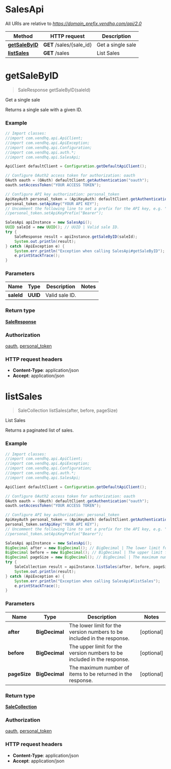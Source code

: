 # SalesApi

All URIs are relative to *https://domain_prefix.vendhq.com/api/2.0*

Method | HTTP request | Description
------------- | ------------- | -------------
[**getSaleByID**](SalesApi.md#getSaleByID) | **GET** /sales/{sale_id} | Get a single sale
[**listSales**](SalesApi.md#listSales) | **GET** /sales | List Sales


<a name="getSaleByID"></a>
# **getSaleByID**
> SaleResponse getSaleByID(saleId)

Get a single sale

Returns a single sale with a given ID.

### Example
```java
// Import classes:
//import com.vendhq.api.ApiClient;
//import com.vendhq.api.ApiException;
//import com.vendhq.api.Configuration;
//import com.vendhq.api.auth.*;
//import com.vendhq.api.SalesApi;

ApiClient defaultClient = Configuration.getDefaultApiClient();

// Configure OAuth2 access token for authorization: oauth
OAuth oauth = (OAuth) defaultClient.getAuthentication("oauth");
oauth.setAccessToken("YOUR ACCESS TOKEN");

// Configure API key authorization: personal_token
ApiKeyAuth personal_token = (ApiKeyAuth) defaultClient.getAuthentication("personal_token");
personal_token.setApiKey("YOUR API KEY");
// Uncomment the following line to set a prefix for the API key, e.g. "Bearer" (defaults to null)
//personal_token.setApiKeyPrefix("Bearer");

SalesApi apiInstance = new SalesApi();
UUID saleId = new UUID(); // UUID | Valid sale ID.
try {
    SaleResponse result = apiInstance.getSaleByID(saleId);
    System.out.println(result);
} catch (ApiException e) {
    System.err.println("Exception when calling SalesApi#getSaleByID");
    e.printStackTrace();
}
```

### Parameters

Name | Type | Description  | Notes
------------- | ------------- | ------------- | -------------
 **saleId** | **UUID**| Valid sale ID. |

### Return type

[**SaleResponse**](SaleResponse.md)

### Authorization

[oauth](../README.md#oauth), [personal_token](../README.md#personal_token)

### HTTP request headers

 - **Content-Type**: application/json
 - **Accept**: application/json

<a name="listSales"></a>
# **listSales**
> SaleCollection listSales(after, before, pageSize)

List Sales

Returns a paginated list of sales.

### Example
```java
// Import classes:
//import com.vendhq.api.ApiClient;
//import com.vendhq.api.ApiException;
//import com.vendhq.api.Configuration;
//import com.vendhq.api.auth.*;
//import com.vendhq.api.SalesApi;

ApiClient defaultClient = Configuration.getDefaultApiClient();

// Configure OAuth2 access token for authorization: oauth
OAuth oauth = (OAuth) defaultClient.getAuthentication("oauth");
oauth.setAccessToken("YOUR ACCESS TOKEN");

// Configure API key authorization: personal_token
ApiKeyAuth personal_token = (ApiKeyAuth) defaultClient.getAuthentication("personal_token");
personal_token.setApiKey("YOUR API KEY");
// Uncomment the following line to set a prefix for the API key, e.g. "Bearer" (defaults to null)
//personal_token.setApiKeyPrefix("Bearer");

SalesApi apiInstance = new SalesApi();
BigDecimal after = new BigDecimal(); // BigDecimal | The lower limit for the version numbers to be included in the response.
BigDecimal before = new BigDecimal(); // BigDecimal | The upper limit for the version numbers to be included in the response.
BigDecimal pageSize = new BigDecimal(); // BigDecimal | The maximum number of items to be returned in the response.
try {
    SaleCollection result = apiInstance.listSales(after, before, pageSize);
    System.out.println(result);
} catch (ApiException e) {
    System.err.println("Exception when calling SalesApi#listSales");
    e.printStackTrace();
}
```

### Parameters

Name | Type | Description  | Notes
------------- | ------------- | ------------- | -------------
 **after** | **BigDecimal**| The lower limit for the version numbers to be included in the response. | [optional]
 **before** | **BigDecimal**| The upper limit for the version numbers to be included in the response. | [optional]
 **pageSize** | **BigDecimal**| The maximum number of items to be returned in the response. | [optional]

### Return type

[**SaleCollection**](SaleCollection.md)

### Authorization

[oauth](../README.md#oauth), [personal_token](../README.md#personal_token)

### HTTP request headers

 - **Content-Type**: application/json
 - **Accept**: application/json

